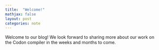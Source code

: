 ```yaml
---
title:  "Welcome!"
mathjax: false
layout: post
categories: note
---
```


Welcome to our blog! We look forward to sharing more about our work on the
Codon compiler in the weeks and months to come.
